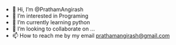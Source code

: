 - 👋 Hi, I’m @PrathamAngirash
- 👀 I’m interested in Programing 
- 🌱 I’m currently learning python
- 💞️ I’m looking to collaborate on ...
- 📫 How to reach me by my email prathamangirash@gmail.com

<!---
PrathamAngirash/PrathamAngirash is a ✨ special ✨ repository because its `README.md` (this file) appears on your GitHub profile.
You can click the Preview link to take a look at your changes.
--->
